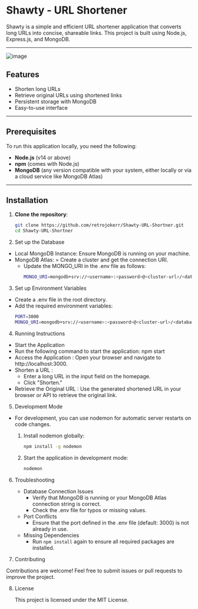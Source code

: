 # Shawty - URL Shortener

Shawty is a simple and efficient URL shortener application that converts long URLs into concise, shareable links. This project is built using Node.js, Express.js, and MongoDB.

---

![image](https://github.com/user-attachments/assets/f90f54ce-c384-400f-9eea-96ee071673ff)


## Features
- Shorten long URLs
- Retrieve original URLs using shortened links
- Persistent storage with MongoDB
- Easy-to-use interface

---

## Prerequisites
To run this application locally, you need the following:
- **Node.js** (v14 or above)
- **npm** (comes with Node.js)
- **MongoDB** (any version compatible with your system, either locally or via a cloud service like MongoDB Atlas)

---

## Installation

1. **Clone the repository**:
   ```bash
   git clone https://github.com/retrojokerr/Shawty-URL-Shortner.git
   cd Shawty-URL-Shortner

2. Set up the Database
- Local MongoDB Instance: Ensure MongoDB is running on your machine.
- MongoDB Atlas:
   = Create a cluster and get the connection URI.
   - Update the MONGO_URI in the .env file as follows:
     ```bash
     MONGO_URI=mongodb+srv://<username>:<password>@<cluster-url>/<database_name>?retryWrites=true&w=majority

3. Set up Environment Variables
  - Create a .env file in the root directory.
  - Add the required environment variables:
    ```bash
    PORT=3000
    MONGO_URI=mongodb+srv://<username>:<password>@<cluster-url>/<database_name>?retryWrites=true&w=majority

4. Running Instructions
  - Start the Application
  - Run the following command to start the application:
    npm start
  - Access the Application : Open your browser and navigate to http://localhost:3000.
  - Shorten a URL :
       - Enter a long URL in the input field on the homepage.
       - Click "Shorten."
  - Retrieve the Original URL : Use the generated shortened URL in your browser or API to retrieve the original link.

5. Development Mode

  - For development, you can use nodemon for automatic server restarts on code changes.

     1. Install nodemon globally:
        ```bash
        npm install -g nodemon
     2. Start the application in development mode:
        ```bash
        nodemon

6. Troubleshooting

   - Database Connection Issues
       - Verify that MongoDB is running or your MongoDB Atlas connection string is correct.
       - Check the .env file for typos or missing values.
   - Port Conflicts
       - Ensure that the port defined in the .env file (default: 3000) is not already in use.
   - Missing Dependencies
       - Run `npm install` again to ensure all required packages are installed.

7. Contributing

Contributions are welcome! Feel free to submit issues or pull requests to improve the project.

8. License

   This project is licensed under the MIT License.
